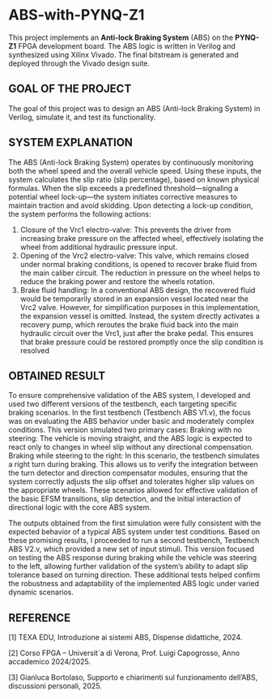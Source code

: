 # **ABS-with-PYNQ-Z1**
This project implements an **Anti-lock Braking System** (ABS) on the **PYNQ-Z1** FPGA development board. The ABS logic is written in Verilog and synthesized using Xilinx Vivado. The final bitstream is generated and deployed through the Vivado design suite.

## **GOAL OF THE PROJECT**
The goal of this project was to design an ABS (Anti-lock Braking System) in Verilog, simulate it, and test its functionality.

## **SYSTEM EXPLANATION**

The ABS (Anti-lock Braking System) operates by continuously monitoring both the wheel speed and the
overall vehicle speed. Using these inputs, the system calculates the slip ratio (slip percentage), based on known
physical formulas. When the slip exceeds a predefined threshold—signaling a potential wheel lock-up—the
system initiates corrective measures to maintain traction and avoid skidding.
Upon detecting a lock-up condition, the system performs the following actions:
1. Closure of the Vrc1 electro-valve: This prevents the driver from increasing brake pressure on the
affected wheel, effectively isolating the wheel from additional hydraulic pressure input.
2. Opening of the Vrc2 electro-valve: This valve, which remains closed under normal braking conditions,
is opened to recover brake fluid from the main caliber circuit. The reduction in pressure on the wheel
helps to reduce the braking power and restore the wheels rotation.
3. Brake fluid handling: In a conventional ABS design, the recovered fluid would be temporarily stored
in an expansion vessel located near the Vrc2 valve. However, for simplification purposes in this implementation,
the expansion vessel is omitted. Instead, the system directly activates a recovery pump, which
reroutes the brake fluid back into the main hydraulic circuit over the Vrc1, just after the brake pedal.
This ensures that brake pressure could be restored promptly once the slip condition is resolved

## **OBTAINED RESULT**

To ensure comprehensive validation of the ABS system, I developed and used two different versions of the
testbench, each targeting specific braking scenarios.
In the first testbench (Testbench ABS V1.v), the focus was on evaluating the ABS behavior under basic and
moderately complex conditions. This version simulated two primary cases:
Braking with no steering: The vehicle is moving straight, and the ABS logic is expected to react only to
changes in wheel slip without any directional compensation.
Braking while steering to the right: In this scenario, the testbench simulates a right turn during braking.
This allows us to verify the integration between the turn detector and direction compensator modules, ensuring
that the system correctly adjusts the slip offset and tolerates higher slip values on the appropriate wheels.
These scenarios allowed for effective validation of the basic EFSM transitions, slip detection, and the initial
interaction of directional logic with the core ABS system.

The outputs obtained from the first simulation were fully consistent with the expected behavior of a typical
ABS system under test conditions. Based on these promising results, I proceeded to run a second testbench,
Testbench ABS V2.v, which provided a new set of input stimuli.
This version focused on testing the ABS response during braking while the vehicle was steering to the left,
allowing further validation of the system’s ability to adapt slip tolerance based on turning direction.
These additional tests helped confirm the robustness and adaptability of the implemented ABS logic under
varied dynamic scenarios.

## **REFERENCE**

[1] TEXA EDU, Introduzione ai sistemi ABS, Dispense didattiche, 2024.

[2] Corso FPGA – Universit`a di Verona, Prof. Luigi Capogrosso, Anno accademico 2024/2025.

[3] Gianluca Bortolaso, Supporto e chiarimenti sul funzionamento dell’ABS, discussioni personali, 2025.
